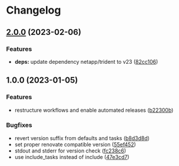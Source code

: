 # Changelog

## [2.0.0](https://github.com/rolehippie/trident/compare/v1.0.0...v2.0.0) (2023-02-06)


### Features

* **deps:** update dependency netapp/trident to v23 ([82cc106](https://github.com/rolehippie/trident/commit/82cc106dc29e28c9c88bf82c4d41d93999ee9ac3))

## 1.0.0 (2023-01-05)


### Features

* restructure workflows and enable automated releases ([b22300b](https://github.com/rolehippie/trident/commit/b22300b69c1280c44ee29af41f9cd6aedd3da9ba))


### Bugfixes

* revert version suffix from defaults and tasks ([b8d3d8d](https://github.com/rolehippie/trident/commit/b8d3d8d55f2d2fe4d2463f1887496e6c5bd9ca9a))
* set proper renovate compatible version ([55ef452](https://github.com/rolehippie/trident/commit/55ef452da3b68131e026c61ec99f26980fda7211))
* stdout and stderr for version check ([fc238c6](https://github.com/rolehippie/trident/commit/fc238c6c4de3d0abea2fb337c8a2d44137f60b0d))
* use include_tasks instead of include ([47e3cd7](https://github.com/rolehippie/trident/commit/47e3cd74530048c06ac8a037cac5087a385a9d16))
